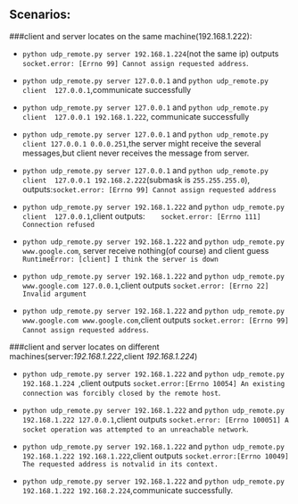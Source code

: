 Scenarios:
---
###client and server locates on the same machine(192.168.1.222):

* `python udp_remote.py server 192.168.1.224`(not the same ip) outputs `socket.error: [Errno 99] Cannot assign requested address`.

* `python udp_remote.py server 127.0.0.1` and `python udp_remote.py client  127.0.0.1`,communicate successfully

* `python udp_remote.py server 127.0.0.1` and `python udp_remote.py client  127.0.0.1 192.168.1.222`, communicate successfully

* `python udp_remote.py server 127.0.0.1` and `python udp_remote.py client 127.0.0.1 0.0.0.251`,the server might receive the several messages,but client never receives the message from server.

* `python udp_remote.py server 127.0.0.1` and `python udp_remote.py client  127.0.0.1 192.168.2.222`(submask is `255.255.255.0`), outputs:`socket.error: [Errno 99] Cannot assign requested address`

* `python udp_remote.py server 192.168.1.222` and `python udp_remote.py client  127.0.0.1`,client outputs:`    socket.error: [Errno 111] Connection refused`

* `python udp_remote.py server 192.168.1.222` and `python udp_remote.py www.google.com`, server receive nothing(of course) and client guess `RuntimeError: [client] I think the server is down`

* `python udp_remote.py server 192.168.1.222` and `python udp_remote.py www.google.com 127.0.0.1`,client outputs `socket.error: [Errno 22] Invalid argument`

* `python udp_remote.py server 192.168.1.222` and `python udp_remote.py www.google.com www.google.com`,client outputs `socket.error: [Errno 99] Cannot assign requested address`.

###client and server locates on different machines(server:_192.168.1.222_,client _192.168.1.224_)

* `python udp_remote.py server 192.168.1.222` and `python udp_remote.py 192.168.1.224 `,client outputs `socket.error:[Errno 10054] An existing connection was forcibly closed by the remote host`.

* `python udp_remote.py server 192.168.1.222` and `python udp_remote.py 192.168.1.222 127.0.0.1`,client outputs `socket.error: [Errno 100051] A socket operation was attempted to an unreachable network`.

* `python udp_remote.py server 192.168.1.222` and `python udp_remote.py 192.168.1.222 192.168.1.222`,client outputs `socket.error:[Errno 10049] The requested address is notvalid in its context.`

* `python udp_remote.py server 192.168.1.222` and `python udp_remote.py 192.168.1.222 192.168.2.224`,communicate successfully.